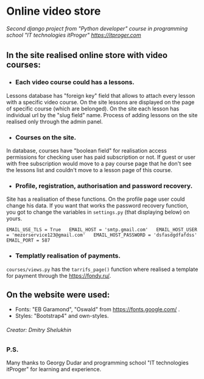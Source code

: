 # Online video store   
###### Second django project from "Python developer" course in programming school "IT technologies itProger" https://itproger.com  

## In the site realised online store with video courses:  

- ### Each video course could has a lessons.  

Lessons database has "foreign key" field that allows to attach every lesson with a specific video course. On the site lessons are displayed on the page of specific course (which are belonged). On the site each lesson has individual url by the "slug field" name. Process of adding lessons on the site realised only through the admin panel.

- ### Courses on the site.  

In database, courses have "boolean field" for realisation access permissions for checking user has paid subscription or not. If guest or user with free subscription would move to a pay course page that he don't see the lessons list and couldn't move to a lesson page of this course.  

- ### Profile, registration, authorisation and password recovery.  

Site has a realisation of these functions. On the profile page user could change his data. If you want that works the password recovery function, you got to change the variables in `settings.py` (that displaying below) on yours.  

``
EMAIL_USE_TLS = True  
EMAIL_HOST = 'smtp.gmail.com'  
EMAIL_HOST_USER = 'mezorservice123@gmail.com'  
EMAIL_HOST_PASSWORD = 'dsfasdgdfafdss'  
EMAIL_PORT = 587  
``

- ### Templatly realisation of payments.  

`courses/views.py` has the `tarrifs_page()` function where realised a template for payment through the https://fondy.ru/.  

## On the website were used:
- Fonts: "EB Garamond", "Oswald" from https://fonts.google.com/ .
- Styles: "Bootstrap4" and own-styles.

###### Creator: Dmitry Shelukhin

### P.S.

Many thanks to Georgy Dudar and programming school "IT technologies itProger" for learning and experience.
